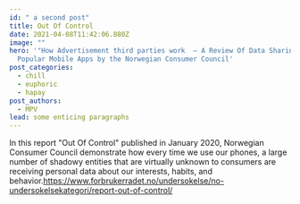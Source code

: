 ```yaml
---
id: " a second post"
title: Out Of Control
date: 2021-04-08T11:42:06.880Z
image: ""
hero: '"How Advertisement third parties work  – A Review Of Data Sharing By
  Popular Mobile Apps by the Norwegian Consumer Council'
post_categories:
  - chill
  - euphoric
  - hapay
post_authors:
  - MPV
lead: some enticing paragraphs
---
```

In this report  "Out Of Control" published in January 2020, Norwegian Consumer Council demonstrate how every time we use our phones, a large number of shadowy entities that are virtually unknown to consumers are receiving personal data about our interests, habits, and behavior.<https://www.forbrukerradet.no/undersokelse/no-undersokelsekategori/report-out-of-control/>
